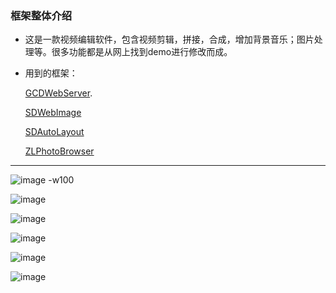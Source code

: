 
### 框架整体介绍
* 这是一款视频编辑软件，包含视频剪辑，拼接，合成，增加背景音乐；图片处理等。很多功能都是从网上找到demo进行修改而成。

* 用到的框架：
	
	[GCDWebServer](https://github.com/swisspol/GCDWebServer).
	
	[SDWebImage](https://github.com/rs/SDWebImage)
	
	[SDAutoLayout](https://github.com/gsdios/SDAutoLayout)
	
	[ZLPhotoBrowser](https://github.com/longitachi/ZLPhotoBrowser)
	



----------------------------------------



![image -w100](https://github.com/SYJshang/VideoEdit/blob/master/1.png?raw=true)

![image](https://github.com/SYJshang/VideoEdit/blob/master/2.png?raw=true)

![image](https://github.com/SYJshang/VideoEdit/blob/master/3.png?raw=true)

![image](https://github.com/SYJshang/VideoEdit/blob/master/4.png?raw=true)

![image](https://github.com/SYJshang/VideoEdit/blob/master/5.png?raw=true)

![image](https://github.com/SYJshang/VideoEdit/blob/master/6.png?raw=true)














